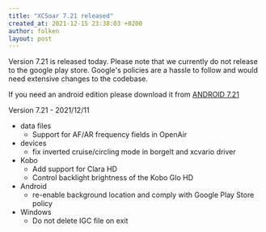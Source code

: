 ```yaml
---
title: "XCSoar 7.21 released"
created_at: 2021-12-15 23:38:03 +0200
author: folken
layout: post
---
```

Version 7.21 is released today.
Please note that we currently do not release to the google play store.
Google's policies are a hassle to follow and would need extensive changes to the codebase.

If you need an android edition please download it from [ANDROID 7.21](https://download.xcsoar.org/releases/7.21/ANDROID)

Version 7.21 - 2021/12/11
* data files
  - Support for AF/AR frequency fields in OpenAir
* devices
  - fix inverted cruise/circling mode in borgelt and xcvario driver
* Kobo
  - Add support for Clara HD
  - Control backlight brightness of the Kobo Glo HD
* Android
  - re-enable background location and comply with Google Play Store policy
* Windows
  - Do not delete IGC file on exit
